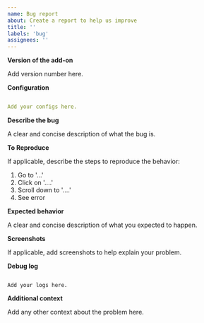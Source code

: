 ```yaml
---
name: Bug report
about: Create a report to help us improve
title: ''
labels: 'bug'
assignees: ''
---
```


<!-- Before you open a new issue, search through the existing issues to see if others have had the same problem.

Please make sure that your issue RELATES TO the operation of THIS ADD-ON, not to the operation of the monitor script.
Issues on the operation of the monitor script MUST be opened in the script repository:
https://github.com/andrewjfreyer/monitor/issues

Issues not containing the minimum requirements will be closed:

- Issues without a description (using the header is not good enough) will be closed.
- Issues without debug logging will be closed.
- Issues without configuration will be closed

-->

**Version of the add-on**
<!--
If you are not using the newest version, download and try that before opening an issue.
If you are unsure about the version check the config.json file.
-->

Add version number here.

**Configuration**

```yaml

Add your configs here.

```

**Describe the bug**

A clear and concise description of what the bug is.

**To Reproduce**

If applicable, describe the steps to reproduce the behavior:

1. Go to '...'
1. Click on '....'
1. Scroll down to '....'
1. See error

**Expected behavior**

A clear and concise description of what you expected to happen.

**Screenshots**

If applicable, add screenshots to help explain your problem.

**Debug log**
<!-- To enable debug logs add option "log_level": "debug" to add-on config -->

```text

Add your logs here.

```

**Additional context**

Add any other context about the problem here.
